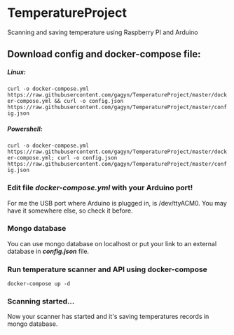 # TemperatureProject

Scanning and saving temperature using Raspberry PI and Arduino

## Download config and docker-compose file:

##### Linux:
`curl -o docker-compose.yml https://raw.githubusercontent.com/gagyn/TemperatureProject/master/docker-compose.yml && curl -o config.json https://raw.githubusercontent.com/gagyn/TemperatureProject/master/config.json`

##### Powershell:
`curl -o docker-compose.yml https://raw.githubusercontent.com/gagyn/TemperatureProject/master/docker-compose.yml; curl -o config.json https://raw.githubusercontent.com/gagyn/TemperatureProject/master/config.json`

### Edit file ***docker-compose.yml*** with your Arduino port!

For me the USB port where Arduino is plugged in, is /dev/ttyACM0. You may have it somewhere else, so check it before.

### Mongo database

You can use mongo database on localhost or put your link to an external database in ***config.json*** file.

### Run temperature scanner and API using docker-compose

`docker-compose up -d`

### Scanning started...

Now your scanner has started and it's saving temperatures records in mongo database.
